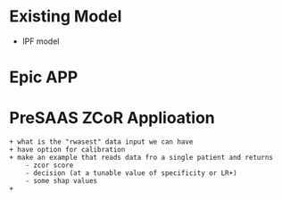 # Existing Model

+ IPF model


# Epic APP

# PreSAAS ZCoR Applioation
    + what is the "rwasest" data input we can have
    + have option for calibration
    + make an example that reads data fro a single patient and returns
        - zcor score
        - decision (at a tunable value of specificity or LR+)
        - some shap values
    + 
